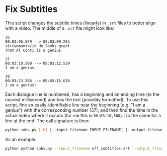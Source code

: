 # Fix Subtitles

This script changes the subtitle times (linearly) in `.srt` files to better align with a video.
The middle of a `.srt` file might look like:
```
36
00:03:06,579 --> 00:03:09,284
<i>(woman)</i> He looks great.
That Al Conti is a genius.

37
00:03:10,500 --> 00:03:12,539
I am a genius.

38
00:03:13,586 --> 00:03:15,626
I am a genius!
```
Each dialogue line is numbered, has a beginning and an ending time (to the nearest millisecond) and has the text (possibly formatted).
To use this script, fine an easily-identifiable line near the beginning (e.g. "I am a genius") with the corresponding number (37), and then find the time in the actual video where it occurs (for me this is `00:03:10,500`).
Do the same for a line at the end.
The call signature is then:
``` bash
python subs.py [-h] [--input_filename INPUT_FILENAME] [--output_filename OUTPUT_FILENAME] [--ni NI] [--nf NF] [--ti TI] [--tf TF]
```
As an example:
``` bash
python python subs.py --input_filename off_subtitles.srt --output_filename fixed_subtitles.srt --ni 37 --ti 00:03:10,500 --nf 1349 --tf 01:37:57,250
```
